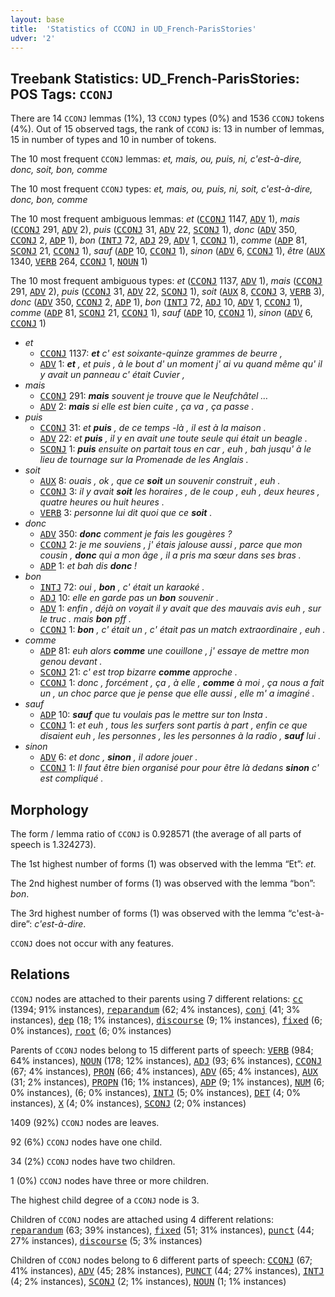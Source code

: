 ```yaml
---
layout: base
title:  'Statistics of CCONJ in UD_French-ParisStories'
udver: '2'
---
```


## Treebank Statistics: UD_French-ParisStories: POS Tags: `CCONJ`

There are 14 `CCONJ` lemmas (1%), 13 `CCONJ` types (0%) and 1536 `CCONJ` tokens (4%).
Out of 15 observed tags, the rank of `CCONJ` is: 13 in number of lemmas, 15 in number of types and 10 in number of tokens.

The 10 most frequent `CCONJ` lemmas: <em>et, mais, ou, puis, ni, c'est-à-dire, donc, soit, bon, comme</em>

The 10 most frequent `CCONJ` types:  <em>et, mais, ou, puis, ni, soit, c'est-à-dire, donc, bon, comme</em>

The 10 most frequent ambiguous lemmas: <em>et</em> (<tt><a href="fr_parisstories-pos-CCONJ.html">CCONJ</a></tt> 1147, <tt><a href="fr_parisstories-pos-ADV.html">ADV</a></tt> 1), <em>mais</em> (<tt><a href="fr_parisstories-pos-CCONJ.html">CCONJ</a></tt> 291, <tt><a href="fr_parisstories-pos-ADV.html">ADV</a></tt> 2), <em>puis</em> (<tt><a href="fr_parisstories-pos-CCONJ.html">CCONJ</a></tt> 31, <tt><a href="fr_parisstories-pos-ADV.html">ADV</a></tt> 22, <tt><a href="fr_parisstories-pos-SCONJ.html">SCONJ</a></tt> 1), <em>donc</em> (<tt><a href="fr_parisstories-pos-ADV.html">ADV</a></tt> 350, <tt><a href="fr_parisstories-pos-CCONJ.html">CCONJ</a></tt> 2, <tt><a href="fr_parisstories-pos-ADP.html">ADP</a></tt> 1), <em>bon</em> (<tt><a href="fr_parisstories-pos-INTJ.html">INTJ</a></tt> 72, <tt><a href="fr_parisstories-pos-ADJ.html">ADJ</a></tt> 29, <tt><a href="fr_parisstories-pos-ADV.html">ADV</a></tt> 1, <tt><a href="fr_parisstories-pos-CCONJ.html">CCONJ</a></tt> 1), <em>comme</em> (<tt><a href="fr_parisstories-pos-ADP.html">ADP</a></tt> 81, <tt><a href="fr_parisstories-pos-SCONJ.html">SCONJ</a></tt> 21, <tt><a href="fr_parisstories-pos-CCONJ.html">CCONJ</a></tt> 1), <em>sauf</em> (<tt><a href="fr_parisstories-pos-ADP.html">ADP</a></tt> 10, <tt><a href="fr_parisstories-pos-CCONJ.html">CCONJ</a></tt> 1), <em>sinon</em> (<tt><a href="fr_parisstories-pos-ADV.html">ADV</a></tt> 6, <tt><a href="fr_parisstories-pos-CCONJ.html">CCONJ</a></tt> 1), <em>être</em> (<tt><a href="fr_parisstories-pos-AUX.html">AUX</a></tt> 1340, <tt><a href="fr_parisstories-pos-VERB.html">VERB</a></tt> 264, <tt><a href="fr_parisstories-pos-CCONJ.html">CCONJ</a></tt> 1, <tt><a href="fr_parisstories-pos-NOUN.html">NOUN</a></tt> 1)

The 10 most frequent ambiguous types:  <em>et</em> (<tt><a href="fr_parisstories-pos-CCONJ.html">CCONJ</a></tt> 1137, <tt><a href="fr_parisstories-pos-ADV.html">ADV</a></tt> 1), <em>mais</em> (<tt><a href="fr_parisstories-pos-CCONJ.html">CCONJ</a></tt> 291, <tt><a href="fr_parisstories-pos-ADV.html">ADV</a></tt> 2), <em>puis</em> (<tt><a href="fr_parisstories-pos-CCONJ.html">CCONJ</a></tt> 31, <tt><a href="fr_parisstories-pos-ADV.html">ADV</a></tt> 22, <tt><a href="fr_parisstories-pos-SCONJ.html">SCONJ</a></tt> 1), <em>soit</em> (<tt><a href="fr_parisstories-pos-AUX.html">AUX</a></tt> 8, <tt><a href="fr_parisstories-pos-CCONJ.html">CCONJ</a></tt> 3, <tt><a href="fr_parisstories-pos-VERB.html">VERB</a></tt> 3), <em>donc</em> (<tt><a href="fr_parisstories-pos-ADV.html">ADV</a></tt> 350, <tt><a href="fr_parisstories-pos-CCONJ.html">CCONJ</a></tt> 2, <tt><a href="fr_parisstories-pos-ADP.html">ADP</a></tt> 1), <em>bon</em> (<tt><a href="fr_parisstories-pos-INTJ.html">INTJ</a></tt> 72, <tt><a href="fr_parisstories-pos-ADJ.html">ADJ</a></tt> 10, <tt><a href="fr_parisstories-pos-ADV.html">ADV</a></tt> 1, <tt><a href="fr_parisstories-pos-CCONJ.html">CCONJ</a></tt> 1), <em>comme</em> (<tt><a href="fr_parisstories-pos-ADP.html">ADP</a></tt> 81, <tt><a href="fr_parisstories-pos-SCONJ.html">SCONJ</a></tt> 21, <tt><a href="fr_parisstories-pos-CCONJ.html">CCONJ</a></tt> 1), <em>sauf</em> (<tt><a href="fr_parisstories-pos-ADP.html">ADP</a></tt> 10, <tt><a href="fr_parisstories-pos-CCONJ.html">CCONJ</a></tt> 1), <em>sinon</em> (<tt><a href="fr_parisstories-pos-ADV.html">ADV</a></tt> 6, <tt><a href="fr_parisstories-pos-CCONJ.html">CCONJ</a></tt> 1)


* <em>et</em>
  * <tt><a href="fr_parisstories-pos-CCONJ.html">CCONJ</a></tt> 1137: <em><b>et</b> c' est soixante-quinze grammes de beurre ,</em>
  * <tt><a href="fr_parisstories-pos-ADV.html">ADV</a></tt> 1: <em><b>et</b> , et puis , à le bout d' un moment j' ai vu quand même qu' il y avait un panneau c' était Cuvier ,</em>
* <em>mais</em>
  * <tt><a href="fr_parisstories-pos-CCONJ.html">CCONJ</a></tt> 291: <em><b>mais</b> souvent je trouve que le Neufchâtel …</em>
  * <tt><a href="fr_parisstories-pos-ADV.html">ADV</a></tt> 2: <em><b>mais</b> si elle est bien cuite , ça va , ça passe .</em>
* <em>puis</em>
  * <tt><a href="fr_parisstories-pos-CCONJ.html">CCONJ</a></tt> 31: <em>et <b>puis</b> , de ce temps -là , il est à la maison .</em>
  * <tt><a href="fr_parisstories-pos-ADV.html">ADV</a></tt> 22: <em>et <b>puis</b> , il y en avait une toute seule qui était un beagle .</em>
  * <tt><a href="fr_parisstories-pos-SCONJ.html">SCONJ</a></tt> 1: <em><b>puis</b> ensuite on partait tous en car , euh , bah jusqu' à le lieu de tournage sur la Promenade de les Anglais .</em>
* <em>soit</em>
  * <tt><a href="fr_parisstories-pos-AUX.html">AUX</a></tt> 8: <em>ouais , ok , que ce <b>soit</b> un souvenir construit , euh .</em>
  * <tt><a href="fr_parisstories-pos-CCONJ.html">CCONJ</a></tt> 3: <em>il y avait <b>soit</b> les horaires , de le coup , euh , deux heures , quatre heures ou huit heures .</em>
  * <tt><a href="fr_parisstories-pos-VERB.html">VERB</a></tt> 3: <em>personne lui dit quoi que ce <b>soit</b> .</em>
* <em>donc</em>
  * <tt><a href="fr_parisstories-pos-ADV.html">ADV</a></tt> 350: <em><b>donc</b> comment je fais les gougères ?</em>
  * <tt><a href="fr_parisstories-pos-CCONJ.html">CCONJ</a></tt> 2: <em>je me souviens , j' étais jalouse aussi , parce que mon cousin , <b>donc</b> qui a mon âge , il a pris ma sœur dans ses bras .</em>
  * <tt><a href="fr_parisstories-pos-ADP.html">ADP</a></tt> 1: <em>et bah dis <b>donc</b> !</em>
* <em>bon</em>
  * <tt><a href="fr_parisstories-pos-INTJ.html">INTJ</a></tt> 72: <em>oui , <b>bon</b> , c' était un karaoké .</em>
  * <tt><a href="fr_parisstories-pos-ADJ.html">ADJ</a></tt> 10: <em>elle en garde pas un <b>bon</b> souvenir .</em>
  * <tt><a href="fr_parisstories-pos-ADV.html">ADV</a></tt> 1: <em>enfin , déjà on voyait il y avait que des mauvais avis euh , sur le truc . mais <b>bon</b> pff .</em>
  * <tt><a href="fr_parisstories-pos-CCONJ.html">CCONJ</a></tt> 1: <em><b>bon</b> , c' était un , c' était pas un match extraordinaire , euh .</em>
* <em>comme</em>
  * <tt><a href="fr_parisstories-pos-ADP.html">ADP</a></tt> 81: <em>euh alors <b>comme</b> une couillone , j' essaye de mettre mon genou devant .</em>
  * <tt><a href="fr_parisstories-pos-SCONJ.html">SCONJ</a></tt> 21: <em>c' est trop bizarre <b>comme</b> approche .</em>
  * <tt><a href="fr_parisstories-pos-CCONJ.html">CCONJ</a></tt> 1: <em>donc , forcément , ça , à elle , <b>comme</b> à moi , ça nous a fait un , un choc parce que je pense que elle aussi , elle m' a imaginé .</em>
* <em>sauf</em>
  * <tt><a href="fr_parisstories-pos-ADP.html">ADP</a></tt> 10: <em><b>sauf</b> que tu voulais pas le mettre sur ton Insta .</em>
  * <tt><a href="fr_parisstories-pos-CCONJ.html">CCONJ</a></tt> 1: <em>et euh , tous les surfers sont partis à part , enfin ce que disaient euh , les personnes , les les personnes à la radio , <b>sauf</b> lui .</em>
* <em>sinon</em>
  * <tt><a href="fr_parisstories-pos-ADV.html">ADV</a></tt> 6: <em>et donc , <b>sinon</b> , il adore jouer .</em>
  * <tt><a href="fr_parisstories-pos-CCONJ.html">CCONJ</a></tt> 1: <em>Il faut être bien organisé pour pour être là dedans <b>sinon</b> c' est compliqué .</em>

## Morphology

The form / lemma ratio of `CCONJ` is 0.928571 (the average of all parts of speech is 1.324273).

The 1st highest number of forms (1) was observed with the lemma “Et”: <em>et</em>.

The 2nd highest number of forms (1) was observed with the lemma “bon”: <em>bon</em>.

The 3rd highest number of forms (1) was observed with the lemma “c'est-à-dire”: <em>c'est-à-dire</em>.

`CCONJ` does not occur with any features.


## Relations

`CCONJ` nodes are attached to their parents using 7 different relations: <tt><a href="fr_parisstories-dep-cc.html">cc</a></tt> (1394; 91% instances), <tt><a href="fr_parisstories-dep-reparandum.html">reparandum</a></tt> (62; 4% instances), <tt><a href="fr_parisstories-dep-conj.html">conj</a></tt> (41; 3% instances), <tt><a href="fr_parisstories-dep-dep.html">dep</a></tt> (18; 1% instances), <tt><a href="fr_parisstories-dep-discourse.html">discourse</a></tt> (9; 1% instances), <tt><a href="fr_parisstories-dep-fixed.html">fixed</a></tt> (6; 0% instances), <tt><a href="fr_parisstories-dep-root.html">root</a></tt> (6; 0% instances)

Parents of `CCONJ` nodes belong to 15 different parts of speech: <tt><a href="fr_parisstories-pos-VERB.html">VERB</a></tt> (984; 64% instances), <tt><a href="fr_parisstories-pos-NOUN.html">NOUN</a></tt> (178; 12% instances), <tt><a href="fr_parisstories-pos-ADJ.html">ADJ</a></tt> (93; 6% instances), <tt><a href="fr_parisstories-pos-CCONJ.html">CCONJ</a></tt> (67; 4% instances), <tt><a href="fr_parisstories-pos-PRON.html">PRON</a></tt> (66; 4% instances), <tt><a href="fr_parisstories-pos-ADV.html">ADV</a></tt> (65; 4% instances), <tt><a href="fr_parisstories-pos-AUX.html">AUX</a></tt> (31; 2% instances), <tt><a href="fr_parisstories-pos-PROPN.html">PROPN</a></tt> (16; 1% instances), <tt><a href="fr_parisstories-pos-ADP.html">ADP</a></tt> (9; 1% instances), <tt><a href="fr_parisstories-pos-NUM.html">NUM</a></tt> (6; 0% instances),  (6; 0% instances), <tt><a href="fr_parisstories-pos-INTJ.html">INTJ</a></tt> (5; 0% instances), <tt><a href="fr_parisstories-pos-DET.html">DET</a></tt> (4; 0% instances), <tt><a href="fr_parisstories-pos-X.html">X</a></tt> (4; 0% instances), <tt><a href="fr_parisstories-pos-SCONJ.html">SCONJ</a></tt> (2; 0% instances)

1409 (92%) `CCONJ` nodes are leaves.

92 (6%) `CCONJ` nodes have one child.

34 (2%) `CCONJ` nodes have two children.

1 (0%) `CCONJ` nodes have three or more children.

The highest child degree of a `CCONJ` node is 3.

Children of `CCONJ` nodes are attached using 4 different relations: <tt><a href="fr_parisstories-dep-reparandum.html">reparandum</a></tt> (63; 39% instances), <tt><a href="fr_parisstories-dep-fixed.html">fixed</a></tt> (51; 31% instances), <tt><a href="fr_parisstories-dep-punct.html">punct</a></tt> (44; 27% instances), <tt><a href="fr_parisstories-dep-discourse.html">discourse</a></tt> (5; 3% instances)

Children of `CCONJ` nodes belong to 6 different parts of speech: <tt><a href="fr_parisstories-pos-CCONJ.html">CCONJ</a></tt> (67; 41% instances), <tt><a href="fr_parisstories-pos-ADV.html">ADV</a></tt> (45; 28% instances), <tt><a href="fr_parisstories-pos-PUNCT.html">PUNCT</a></tt> (44; 27% instances), <tt><a href="fr_parisstories-pos-INTJ.html">INTJ</a></tt> (4; 2% instances), <tt><a href="fr_parisstories-pos-SCONJ.html">SCONJ</a></tt> (2; 1% instances), <tt><a href="fr_parisstories-pos-NOUN.html">NOUN</a></tt> (1; 1% instances)

